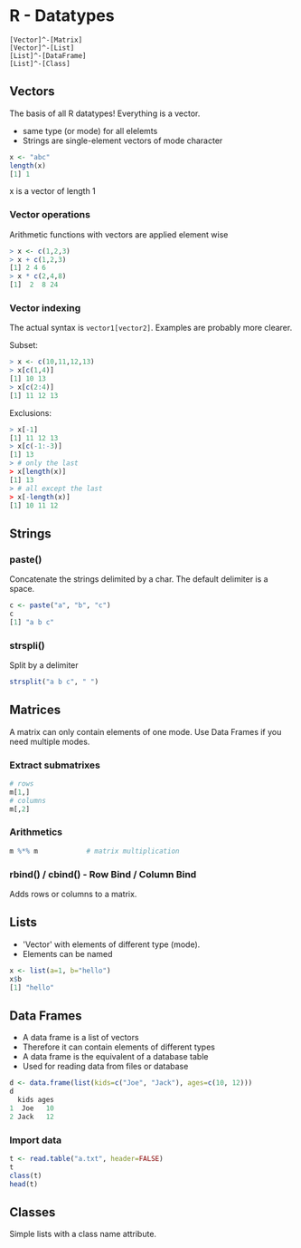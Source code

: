 # R - Datatypes


```yuml
[Vector]^-[Matrix]
[Vector]^-[List]
[List]^-[DataFrame]
[List]^-[Class]
```


## Vectors

The basis of all R datatypes! Everything is a vector.


- same type (or mode) for all elelemts
- Strings are single-element vectors of mode character

```R
x <- "abc"
length(x)
[1] 1
```
x is a vector of length 1


### Vector operations

Arithmetic functions with vectors are applied element wise


```R
> x <- c(1,2,3)
> x + c(1,2,3)
[1] 2 4 6
> x * c(2,4,8)
[1]  2  8 24

```


### Vector indexing

The actual syntax is ``vector1[vector2]``. Examples are probably more clearer.

Subset:

```R
> x <- c(10,11,12,13)
> x[c(1,4)]
[1] 10 13
> x[c(2:4)]
[1] 11 12 13
```


Exclusions:
```R
> x[-1]
[1] 11 12 13
> x[c(-1:-3)]
[1] 13
> # only the last
> x[length(x)]
[1] 13
> # all except the last
> x[-length(x)]
[1] 10 11 12

```



## Strings


### paste()

Concatenate the strings delimited by a char. The default delimiter is a space.

```R
c <- paste("a", "b", "c")
c
[1] "a b c"
```


### strspli()

Split by a delimiter

```R
strsplit("a b c", " ")
```


## Matrices

A matrix can only contain elements of one mode. Use Data Frames if you need multiple modes.

### Extract submatrixes

```R
# rows
m[1,]
# columns
m[,2]
```

### Arithmetics

```R
m %*% m            # matrix multiplication
```

### rbind() / cbind() - Row Bind / Column Bind

Adds rows or columns to a matrix. 



## Lists

- 'Vector' with elements of different type (mode).
- Elements can be named

```R
x <- list(a=1, b="hello")
x$b
[1] "hello"
```


## Data Frames

- A data frame is a list of vectors
- Therefore it can contain elements of different types
- A data frame is the equivalent of a database table
- Used for reading data from files or database


```R
d <- data.frame(list(kids=c("Joe", "Jack"), ages=c(10, 12)))
d
  kids ages
1  Joe   10
2 Jack   12
```


### Import data

```R
t <- read.table("a.txt", header=FALSE)
t
class(t)
head(t)
```

## Classes

Simple lists with a class name attribute.
